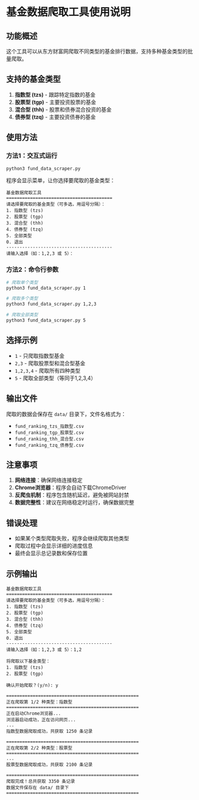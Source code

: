 # 基金数据爬取工具使用说明

## 功能概述

这个工具可以从东方财富网爬取不同类型的基金排行数据，支持多种基金类型的批量爬取。

## 支持的基金类型

1. **指数型 (tzs)** - 跟踪特定指数的基金
2. **股票型 (tgp)** - 主要投资股票的基金
3. **混合型 (thh)** - 股票和债券混合投资的基金
4. **债券型 (tzq)** - 主要投资债券的基金

## 使用方法

### 方法1：交互式运行

```bash
python3 fund_data_scraper.py
```

程序会显示菜单，让你选择要爬取的基金类型：

```
基金数据爬取工具
========================================
请选择要爬取的基金类型（可多选，用逗号分隔）：
1. 指数型 (tzs)
2. 股票型 (tgp)
3. 混合型 (thh)
4. 债券型 (tzq)
5. 全部类型
0. 退出
----------------------------------------
请输入选择（如：1,2,3 或 5）：
```

### 方法2：命令行参数

```bash
# 爬取单个类型
python3 fund_data_scraper.py 1

# 爬取多个类型
python3 fund_data_scraper.py 1,2,3

# 爬取全部类型
python3 fund_data_scraper.py 5
```

## 选择示例

- `1` - 只爬取指数型基金
- `2,3` - 爬取股票型和混合型基金
- `1,2,3,4` - 爬取所有四种类型
- `5` - 爬取全部类型（等同于1,2,3,4）

## 输出文件

爬取的数据会保存在 `data/` 目录下，文件名格式为：

- `fund_ranking_tzs_指数型.csv`
- `fund_ranking_tgp_股票型.csv`
- `fund_ranking_thh_混合型.csv`
- `fund_ranking_tzq_债券型.csv`

## 注意事项

1. **网络连接**：确保网络连接稳定
2. **Chrome浏览器**：程序会自动下载ChromeDriver
3. **反爬虫机制**：程序包含随机延迟，避免被网站封禁
4. **数据完整性**：建议在网络稳定时运行，确保数据完整

## 错误处理

- 如果某个类型爬取失败，程序会继续爬取其他类型
- 爬取过程中会显示详细的进度信息
- 最终会显示总记录数和保存位置

## 示例输出

```
基金数据爬取工具
========================================
请选择要爬取的基金类型（可多选，用逗号分隔）：
1. 指数型 (tzs)
2. 股票型 (tgp)
3. 混合型 (thh)
4. 债券型 (tzq)
5. 全部类型
0. 退出
----------------------------------------
请输入选择（如：1,2,3 或 5）：1,2

将爬取以下基金类型：
1. 指数型 (tzs)
2. 股票型 (tgp)

确认开始爬取？(y/n): y

==================================================
正在爬取第 1/2 种类型：指数型
==================================================
正在启动Chrome浏览器...
浏览器启动成功，正在访问网页...
...
指数型数据爬取成功，共获取 1250 条记录

==================================================
正在爬取第 2/2 种类型：股票型
==================================================
...
股票型数据爬取成功，共获取 2100 条记录

==================================================
爬取完成！总共获取 3350 条记录
数据文件保存在 data/ 目录下
================================================== 